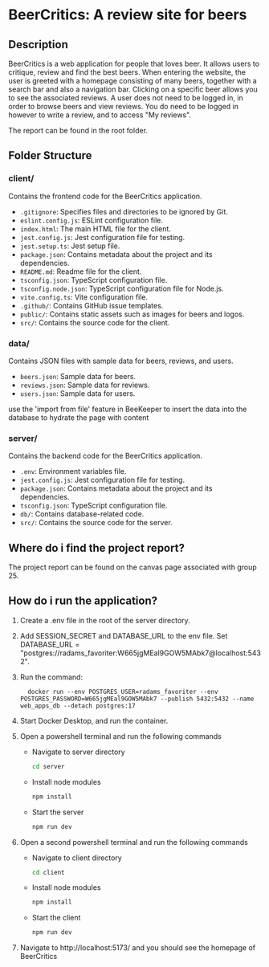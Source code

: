 # BeerCritics: A review site for beers

## Description

BeerCritics is a web application for people that loves beer. It allows users to critique, review and find the best beers.
When entering the website, the user is greeted with a homepage consisting of many beers, together with a search bar and also a navigation bar.
Clicking on a specific beer allows you to see the associated reviews. A user does not need to be logged in, in order to browse beers and view reviews.
You do need to be logged in however to write a review, and to access "My reviews".

The report can be found in the root folder.

## Folder Structure

### client/

Contains the frontend code for the BeerCritics application.

- `.gitignore`: Specifies files and directories to be ignored by Git.
- `eslint.config.js`: ESLint configuration file.
- `index.html`: The main HTML file for the client.
- `jest.config.js`: Jest configuration file for testing.
- `jest.setup.ts`: Jest setup file.
- `package.json`: Contains metadata about the project and its dependencies.
- `README.md`: Readme file for the client.
- `tsconfig.json`: TypeScript configuration file.
- `tsconfig.node.json`: TypeScript configuration file for Node.js.
- `vite.config.ts`: Vite configuration file.
- `.github/`: Contains GitHub issue templates.
- `public/`: Contains static assets such as images for beers and logos.
- `src/`: Contains the source code for the client.

### data/

Contains JSON files with sample data for beers, reviews, and users.

- `beers.json`: Sample data for beers.
- `reviews.json`: Sample data for reviews.
- `users.json`: Sample data for users.

use the 'import from file' feature in BeeKeeper to insert the data into the database to hydrate the page with content

### server/

Contains the backend code for the BeerCritics application.

- `.env`: Environment variables file.
- `jest.config.js`: Jest configuration file for testing.
- `package.json`: Contains metadata about the project and its dependencies.
- `tsconfig.json`: TypeScript configuration file.
- `db/`: Contains database-related code.
- `src/`: Contains the source code for the server.

## Where do i find the project report?

The project report can be found on the canvas page associated with group 25.

## How do i run the application?

1. Create a .env file in the root of the server directory.
2. Add SESSION_SECRET and DATABASE_URL to the env file. Set DATABASE_URL = "postgres://radams_favoriter:W665jgMEal9GOW5MAbk7@localhost:5432".
3. Run the command:
   ```
     docker run --env POSTGRES_USER=radams_favoriter --env POSTGRES_PASSWORD=W665jgMEal9GOW5MAbk7 --publish 5432:5432 --name web_apps_db --detach postgres:17
   ```
4. Start Docker Desktop, and run the container.
5. Open a powershell terminal and run the following commands

   - Navigate to server directory
     ```sh
     cd server
     ```
   - Install node modules
     ```sh
     npm install
     ```
   - Start the server
     ```sh
     npm run dev
     ```

6. Open a second powershell terminal and run the following commands

   - Navigate to client directory
     ```sh
     cd client
     ```
   - Install node modules
     ```sh
     npm install
     ```
   - Start the client
     ```sh
     npm run dev
     ```

7. Navigate to http://localhost:5173/ and you should see the homepage of BeerCritics
